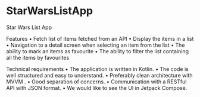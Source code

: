 # StarWarsListApp
Star Wars List App

Features
• Fetch list of items fetched from an API
• Display the items in a list
• Navigation to a detail screen when selecting an item from the list
• The ability to mark an items as favourite
• The ability to filter the list containing all the items by favourites

Technical requirements
• The application is written in Kotlin.
• The code is well structured and easy to understand.
• Preferably clean architecture with MVVM .
• Good separation of concerns.
• Communication with a RESTful API with JSON format.
• We would like to see the UI in Jetpack Compose.
